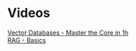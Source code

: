 # Videos
[Vector Databases - Master the Core in 1h](https://youtu.be/jbLa0KBW-jY?si=xQfezY2zgcEJ-IDT)</br>
[RAG - Basics](https://www.youtube.com/watch?v=vdLquGgg28A)

